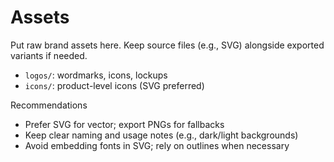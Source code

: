 # Assets

Put raw brand assets here. Keep source files (e.g., SVG) alongside exported variants if needed.

- `logos/`: wordmarks, icons, lockups
- `icons/`: product-level icons (SVG preferred)

Recommendations
- Prefer SVG for vector; export PNGs for fallbacks
- Keep clear naming and usage notes (e.g., dark/light backgrounds)
- Avoid embedding fonts in SVG; rely on outlines when necessary
